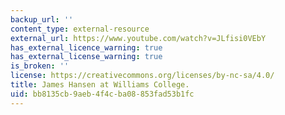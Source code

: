 ```yaml
---
backup_url: ''
content_type: external-resource
external_url: https://www.youtube.com/watch?v=JLfisi0VEbY
has_external_licence_warning: true
has_external_license_warning: true
is_broken: ''
license: https://creativecommons.org/licenses/by-nc-sa/4.0/
title: James Hansen at Williams College.
uid: bb8135cb-9aeb-4f4c-ba08-853fad53b1fc
---
```

